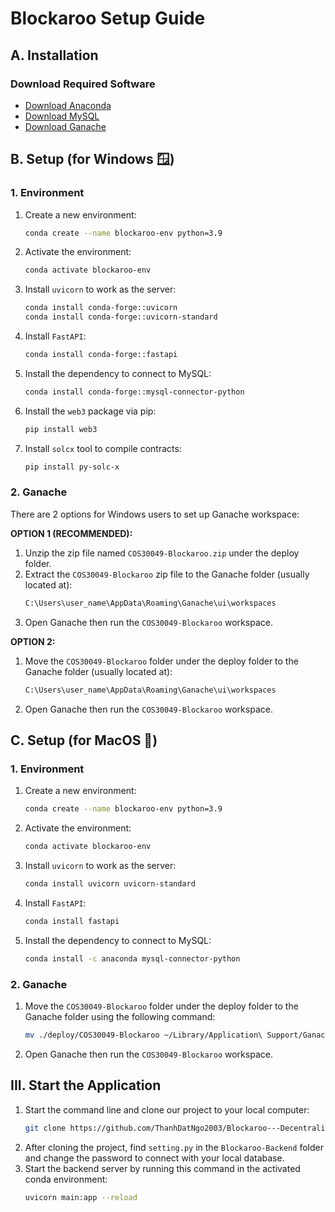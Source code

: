 # Blockaroo Setup Guide

## A. Installation

### Download Required Software
- [Download Anaconda](https://www.anaconda.com/download#downloads)
- [Download MySQL](https://dev.mysql.com/downloads/mysql/)
- [Download Ganache](https://trufflesuite.com/ganache/)

## B. Setup (for Windows 🪟)

### 1. Environment
1. Create a new environment:
    ```sh
    conda create --name blockaroo-env python=3.9
    ```
2. Activate the environment:
    ```sh
    conda activate blockaroo-env
    ```
3. Install `uvicorn` to work as the server:
    ```sh
    conda install conda-forge::uvicorn
    conda install conda-forge::uvicorn-standard
    ```
4. Install `FastAPI`:
    ```sh
    conda install conda-forge::fastapi
    ```
5. Install the dependency to connect to MySQL:
    ```sh
    conda install conda-forge::mysql-connector-python
    ```
6. Install the `web3` package via pip:
    ```sh
    pip install web3
    ```
7. Install `solcx` tool to compile contracts:
    ```sh
    pip install py-solc-x
    ```

### 2. Ganache
There are 2 options for Windows users to set up Ganache workspace:

**OPTION 1 (RECOMMENDED):**
1. Unzip the zip file named `COS30049-Blockaroo.zip` under the deploy folder.
2. Extract the `COS30049-Blockaroo` zip file to the Ganache folder (usually located at):
    ```sh
    C:\Users\user_name\AppData\Roaming\Ganache\ui\workspaces
    ```
3. Open Ganache then run the `COS30049-Blockaroo` workspace.

**OPTION 2:**
1. Move the `COS30049-Blockaroo` folder under the deploy folder to the Ganache folder (usually located at):
    ```sh
    C:\Users\user_name\AppData\Roaming\Ganache\ui\workspaces
    ```
2. Open Ganache then run the `COS30049-Blockaroo` workspace.

## C. Setup (for MacOS 🍎)

### 1. Environment
1. Create a new environment:
    ```sh
    conda create --name blockaroo-env python=3.9
    ```
2. Activate the environment:
    ```sh
    conda activate blockaroo-env
    ```
3. Install `uvicorn` to work as the server:
    ```sh
    conda install uvicorn uvicorn-standard
    ```
4. Install `FastAPI`:
    ```sh
    conda install fastapi
    ```
5. Install the dependency to connect to MySQL:
    ```sh
    conda install -c anaconda mysql-connector-python
    ```

### 2. Ganache
1. Move the `COS30049-Blockaroo` folder under the deploy folder to the Ganache folder using the following command:
    ```sh
    mv ./deploy/COS30049-Blockaroo ~/Library/Application\ Support/Ganache/ui/workspaces
    ```
2. Open Ganache then run the `COS30049-Blockaroo` workspace.

## III. Start the Application
1. Start the command line and clone our project to your local computer:
    ```sh
    git clone https://github.com/ThanhDatNgo2003/Blockaroo---Decentralised-Trading-Platform---ERC721.git
    ```
2. After cloning the project, find `setting.py` in the `Blockaroo-Backend` folder and change the password to connect with your local database.
3. Start the backend server by running this command in the activated conda environment:
    ```sh
    uvicorn main:app --reload
    ```
